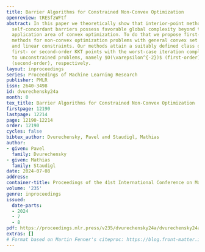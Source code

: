 ```yaml
---
title: Barrier Algorithms for Constrained Non-Convex Optimization
openreview: tRESfzWFtf
abstract: In this paper we theoretically show that interior-point methods based on
  self-concordant barriers possess favorable global complexity beyond their standard
  application area of convex optimization. To do that we propose first- and second-order
  methods for non-convex optimization problems with general convex set constraints
  and linear constraints. Our methods attain a suitably defined class of approximate
  first- or second-order KKT points with the worst-case iteration complexity similar
  to unconstrained problems, namely $O(\varepsilon^{-2})$ (first-order) and $O(\varepsilon^{-3/2})$
  (second-order), respectively.
layout: inproceedings
series: Proceedings of Machine Learning Research
publisher: PMLR
issn: 2640-3498
id: dvurechensky24a
month: 0
tex_title: Barrier Algorithms for Constrained Non-Convex Optimization
firstpage: 12190
lastpage: 12214
page: 12190-12214
order: 12190
cycles: false
bibtex_author: Dvurechensky, Pavel and Staudigl, Mathias
author:
- given: Pavel
  family: Dvurechensky
- given: Mathias
  family: Staudigl
date: 2024-07-08
address:
container-title: Proceedings of the 41st International Conference on Machine Learning
volume: '235'
genre: inproceedings
issued:
  date-parts:
  - 2024
  - 7
  - 8
pdf: https://proceedings.mlr.press/v235/dvurechensky24a/dvurechensky24a.pdf
extras: []
# Format based on Martin Fenner's citeproc: https://blog.front-matter.io/posts/citeproc-yaml-for-bibliographies/
---
```


